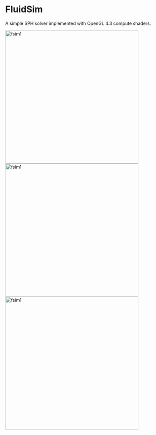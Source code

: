 FluidSim
========

A simple SPH solver implemented with OpenGL 4.3 compute shaders.

<img src="http://i.imgur.com/RYKuKBK.png" alt="fsim1" width="420"> <img src="http://i.imgur.com/9Jgm6hc.png" alt="fsim1" width="420"> <img src="http://i.imgur.com/iyHCVEH.png" alt="fsim1" width="420">
